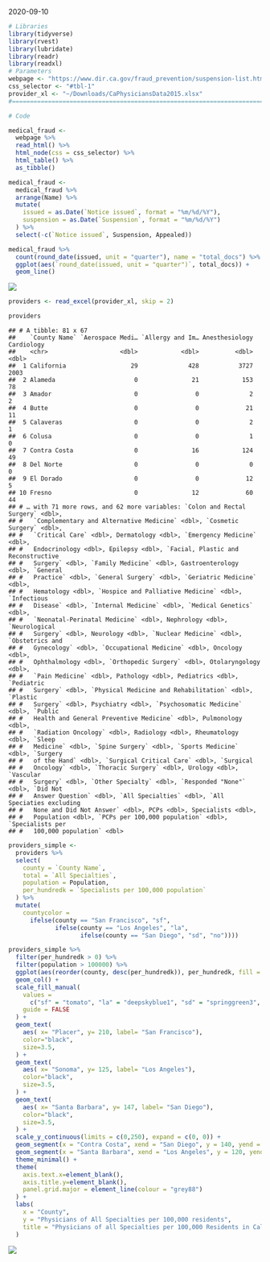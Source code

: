 2020-09-10

``` r
# Libraries
library(tidyverse)
library(rvest)
library(lubridate)
library(readr)
library(readxl)
# Parameters
webpage <- "https://www.dir.ca.gov/fraud_prevention/suspension-list.htm"
css_selector <- "#tbl-1"
provider_xl <- "~/Downloads/CaPhysiciansData2015.xlsx"
#===============================================================================

# Code
```

``` r
medical_fraud <-
  webpage %>% 
  read_html() %>% 
  html_node(css = css_selector) %>% 
  html_table() %>% 
  as_tibble()

medical_fraud <-
  medical_fraud %>% 
  arrange(Name) %>% 
  mutate(
    issued = as.Date(`Notice issued`, format = "%m/%d/%Y"), 
    suspension = as.Date(`Suspension`, format = "%m/%d/%Y")
  ) %>% 
  select(-c(`Notice issued`, Suspension, Appealed))
```

``` r
medical_fraud %>% 
  count(round_date(issued, unit = "quarter"), name = "total_docs") %>% 
  ggplot(aes(`round_date(issued, unit = "quarter")`, total_docs)) +
  geom_line()
```

![](RFAgrant_files/figure-gfm/unnamed-chunk-3-1.png)<!-- -->

``` r
providers <- read_excel(provider_xl, skip = 2)

providers
```

    ## # A tibble: 81 x 67
    ##    `County Name` `Aerospace Medi… `Allergy and Im… Anesthesiology Cardiology
    ##    <chr>                    <dbl>            <dbl>          <dbl>      <dbl>
    ##  1 California                  29              428           3727       2003
    ##  2 Alameda                      0               21            153         78
    ##  3 Amador                       0                0              2          2
    ##  4 Butte                        0                0             21         11
    ##  5 Calaveras                    0                0              2          1
    ##  6 Colusa                       0                0              1          0
    ##  7 Contra Costa                 0               16            124         49
    ##  8 Del Norte                    0                0              0          0
    ##  9 El Dorado                    0                0             12          5
    ## 10 Fresno                       0               12             60         44
    ## # … with 71 more rows, and 62 more variables: `Colon and Rectal Surgery` <dbl>,
    ## #   `Complementary and Alternative Medicine` <dbl>, `Cosmetic Surgery` <dbl>,
    ## #   `Critical Care` <dbl>, Dermatology <dbl>, `Emergency Medicine` <dbl>,
    ## #   Endocrinology <dbl>, Epilepsy <dbl>, `Facial, Plastic and Reconstructive
    ## #   Surgery` <dbl>, `Family Medicine` <dbl>, Gastroenterology <dbl>, `General
    ## #   Practice` <dbl>, `General Surgery` <dbl>, `Geriatric Medicine` <dbl>,
    ## #   Hematology <dbl>, `Hospice and Palliative Medicine` <dbl>, `Infectious
    ## #   Disease` <dbl>, `Internal Medicine` <dbl>, `Medical Genetics` <dbl>,
    ## #   `Neonatal-Perinatal Medicine` <dbl>, Nephrology <dbl>, `Neurological
    ## #   Surgery` <dbl>, Neurology <dbl>, `Nuclear Medicine` <dbl>, `Obstetrics and
    ## #   Gynecology` <dbl>, `Occupational Medicine` <dbl>, Oncology <dbl>,
    ## #   Ophthalmology <dbl>, `Orthopedic Surgery` <dbl>, Otolaryngology <dbl>,
    ## #   `Pain Medicine` <dbl>, Pathology <dbl>, Pediatrics <dbl>, `Pediatric
    ## #   Surgery` <dbl>, `Physical Medicine and Rehabilitation` <dbl>, `Plastic
    ## #   Surgery` <dbl>, Psychiatry <dbl>, `Psychosomatic Medicine` <dbl>, `Public
    ## #   Health and General Preventive Medicine` <dbl>, Pulmonology <dbl>,
    ## #   `Radiation Oncology` <dbl>, Radiology <dbl>, Rheumatology <dbl>, `Sleep
    ## #   Medicine` <dbl>, `Spine Surgery` <dbl>, `Sports Medicine` <dbl>, `Surgery
    ## #   of the Hand` <dbl>, `Surgical Critical Care` <dbl>, `Surgical
    ## #   Oncology` <dbl>, `Thoracic Surgery` <dbl>, Urology <dbl>, `Vascular
    ## #   Surgery` <dbl>, `Other Specialty` <dbl>, `Responded "None"` <dbl>, `Did Not
    ## #   Answer Question` <dbl>, `All Specialties` <dbl>, `All Speciaties excluding
    ## #   None and Did Not Answer` <dbl>, PCPs <dbl>, Specialists <dbl>,
    ## #   Population <dbl>, `PCPs per 100,000 population` <dbl>, `Specialists per
    ## #   100,000 population` <dbl>

``` r
providers_simple <- 
  providers %>% 
  select(
    county = `County Name`, 
    total = `All Specialties`, 
    population = Population, 
    per_hundredk = `Specialists per 100,000 population`
  ) %>% 
  mutate(
    countycolor =
      ifelse(county == "San Francisco", "sf", 
             ifelse(county == "Los Angeles", "la", 
                    ifelse(county == "San Diego", "sd", "no")))) 

providers_simple %>% 
  filter(per_hundredk > 0) %>% 
  filter(population > 100000) %>% 
  ggplot(aes(reorder(county, desc(per_hundredk)), per_hundredk, fill = countycolor)) +
  geom_col() +
  scale_fill_manual(
    values = 
      c("sf" = "tomato", "la" = "deepskyblue1", "sd" = "springgreen3", "no" = "gray70"), 
    guide = FALSE 
  ) +
  geom_text(
    aes( x= "Placer", y= 210, label= "San Francisco"),
    color="black", 
    size=3.5, 
  ) +
  geom_text(
    aes( x= "Sonoma", y= 125, label= "Los Angeles"),
    color="black", 
    size=3.5, 
  ) +
  geom_text(
    aes( x= "Santa Barbara", y= 147, label= "San Diego"),
    color="black", 
    size=3.5, 
  ) +
  scale_y_continuous(limits = c(0,250), expand = c(0, 0)) +
  geom_segment(x = "Contra Costa", xend = "San Diego", y = 140, yend = 117, size = .2) +
  geom_segment(x = "Santa Barbara", xend = "Los Angeles", y = 120, yend = 112, size = .2) +
  theme_minimal() +
  theme(
    axis.text.x=element_blank(),
    axis.title.y=element_blank(),
    panel.grid.major = element_line(colour = "grey88")
  ) +
  labs(
    x = "County", 
    y = "Physicians of All Specialties per 100,000 residents", 
    title = "Physicians of all Specialties per 100,000 Residents in California Counties, 2015"
  )
```

![](RFAgrant_files/figure-gfm/unnamed-chunk-4-1.png)<!-- -->
